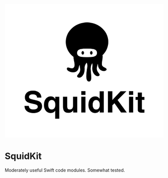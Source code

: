 ![SquidKit: Swift stuff](https://raw.githubusercontent.com/SquidKit/SquidKit/assets/squidkit_logo.png)

SquidKit
========

Moderately useful Swift code modules. Somewhat tested.
